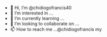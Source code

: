 - 👋 Hi, I’m @chidiogofrancis40
- 👀 I’m interested in ...
- 🌱 I’m currently learning ...
- 💞️ I’m looking to collaborate on ...
- 📫 How to reach me ...@chidiogofrancis  my 

<!---
chidiogofrancis40/chidiogofrancis40 is a ✨ special ✨ repository because its `README.md` (this file) appears on your GitHub profile.
You can click the Preview link to take a look at your changes.
--->
